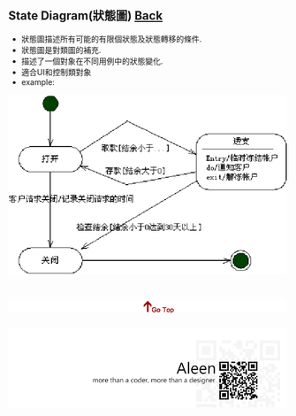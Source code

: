 ## State Diagram(狀態圖)	[Back](./../document.md)
- 狀態圖描述所有可能的有限個狀態及狀態轉移的條件.
- 狀態圖是對類圖的補充.
- 描述了一個對象在不同用例中的狀態變化.
- 適合UI和控制類對象
- example:

<img src="./example.png">

<a href="#" style="left:200px;"><img src="./../../../pic/gotop.png"></a>
=====
<a href="http://aleen42.github.io/" target="_blank" ><img src="./../../../pic/tail.gif"></a>
